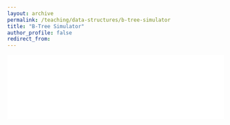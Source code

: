 ```yaml
---
layout: archive
permalink: /teaching/data-structures/b-tree-simulator
title: "B-Tree Simulator"
author_profile: false
redirect_from: 
---
```


<iframe id="dynamic-iframe" src="../../../files/data_structures/slides/Bolum_07_AgacBTree.html" width="100%" style="border: none;"></iframe>

<script>
  const iframe = document.getElementById('dynamic-iframe');
  iframe.onload = () => {
    iframe.style.height = (iframe.contentWindow.document.body.scrollHeight * 3) + 'px';
  };
</script>
